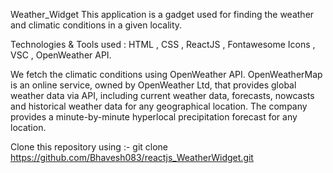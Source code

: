 Weather_Widget
This application is a gadget used for finding the weather and climatic conditions in a given locality.

Technologies & Tools used :
HTML , CSS , ReactJS , Fontawesome Icons , VSC , OpenWeather API.

We fetch the climatic conditions using OpenWeather API.
OpenWeatherMap is an online service, owned by OpenWeather Ltd, that provides global weather data via API, including current weather data, forecasts, nowcasts and historical weather data for any geographical location. The company provides a minute-by-minute hyperlocal precipitation forecast for any location.

Clone this repository using :- git clone https://github.com/Bhavesh083/reactjs_WeatherWidget.git
